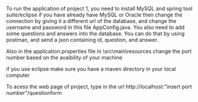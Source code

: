 To run the application of project 1, you need to install MySQL and spring tool suite/eclipse if you have already have MySQL or Oracle then change the connection by giving it a different url of the database, and change the username and password in this file AppConfig.java. You also need to add some questions and answers into the database. You can do that by using postman, and send a json containing id, question, and answer. 

Also in the application.properties file in \src\main\resources change the port number based on the avaibility of your machine

if you use eclipse make sure you have a maven directory in your local computer

To acess the web page of project, type in the url http://localhost:"insert port number"/questionform


